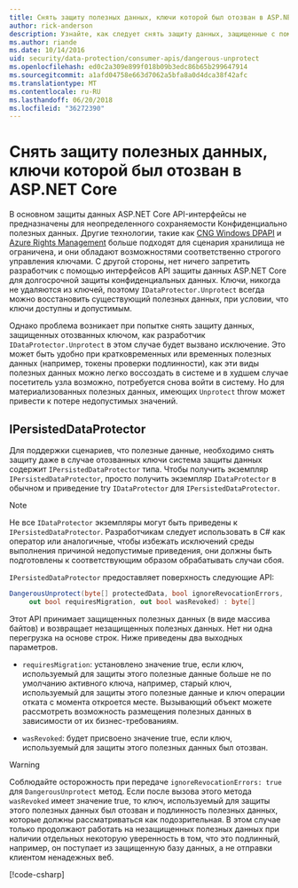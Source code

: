 ```yaml
---
title: Снять защиту полезных данных, ключи которой был отозван в ASP.NET Core
author: rick-anderson
description: Узнайте, как следует снять защиту данных, защищенные с помощью ключей, поскольку были отозваны, в приложении ASP.NET Core.
ms.author: riande
ms.date: 10/14/2016
uid: security/data-protection/consumer-apis/dangerous-unprotect
ms.openlocfilehash: ed0c2a309e899f018b09b3edc86b65b299647914
ms.sourcegitcommit: a1afd04758e663d7062a5bfa8a0d4dca38f42afc
ms.translationtype: MT
ms.contentlocale: ru-RU
ms.lasthandoff: 06/20/2018
ms.locfileid: "36272390"
---
```

# <a name="unprotect-payloads-whose-keys-have-been-revoked-in-aspnet-core"></a>Снять защиту полезных данных, ключи которой был отозван в ASP.NET Core


<a name="data-protection-consumer-apis-dangerous-unprotect"></a>

В основном защиты данных ASP.NET Core API-интерфейсы не предназначены для неопределенного сохраняемости Конфиденциально полезных данных. Другие технологии, такие как [CNG Windows DPAPI](https://msdn.microsoft.com/library/windows/desktop/hh706794%28v=vs.85%29.aspx) и [Azure Rights Management](https://docs.microsoft.com/rights-management/) больше подходят для сценария хранилища не ограничена, и они обладают возможностями соответственно строгого управления ключами. С другой стороны, нет ничего запретить разработчик с помощью интерфейсов API защиты данных ASP.NET Core для долгосрочной защиты конфиденциальных данных. Ключи, никогда не удаляются из ключей, поэтому `IDataProtector.Unprotect` всегда можно восстановить существующий полезных данных, при условии, что ключи доступны и допустимым.

Однако проблема возникает при попытке снять защиту данных, защищенных отозванных ключом, как разработчик `IDataProtector.Unprotect` в этом случае будет вызвано исключение. Это может быть удобно при кратковременных или временных полезных данных (например, токены проверки подлинности), как эти виды полезных данных можно легко воссоздать в системе и в худшем случае посетитель узла возможно, потребуется снова войти в систему. Но для материализованных полезных данных, имеющих `Unprotect` throw может привести к потере недопустимых значений.

## <a name="ipersisteddataprotector"></a>IPersistedDataProtector

Для поддержки сценариев, что полезные данные, необходимо снять защиту даже в случае отозванных ключи система защиты данных содержит `IPersistedDataProtector` типа. Чтобы получить экземпляр `IPersistedDataProtector`, просто получить экземпляр `IDataProtector` в обычном и приведение try `IDataProtector` для `IPersistedDataProtector`.

> [!NOTE]
> Не все `IDataProtector` экземпляры могут быть приведены к `IPersistedDataProtector`. Разработчикам следует использовать в C# как оператор или аналогичные, чтобы избежать исключений среды выполнения причиной недопустимые приведения, они должны быть подготовлены к соответствующим образом обрабатывать случаи сбоя.

`IPersistedDataProtector` предоставляет поверхность следующие API:

```csharp
DangerousUnprotect(byte[] protectedData, bool ignoreRevocationErrors,
     out bool requiresMigration, out bool wasRevoked) : byte[]
```

Этот API принимает защищенных полезных данных (в виде массива байтов) и возвращает незащищенных полезных данных. Нет ни одна перегрузка на основе строк. Ниже приведены два выходных параметров.

* `requiresMigration`: установлено значение true, если ключ, используемый для защиты этого полезные данные больше не по умолчанию активного ключа, например, старый ключ, используемый для защиты этого полезные данные и ключ операции отката с момента откроется месте. Вызывающий объект можете рассмотреть возможность размещения полезных данных в зависимости от их бизнес-требованиям.

* `wasRevoked`: будет присвоено значение true, если ключ, используемый для защиты этого полезных данных был отозван.

>[!WARNING]
> Соблюдайте осторожность при передаче `ignoreRevocationErrors: true` для `DangerousUnprotect` метод. Если после вызова этого метода `wasRevoked` имеет значение true, то ключ, используемый для защиты этого полезных данных был отозван и подлинность полезных данных, которые должны рассматриваться как подозрительная. В этом случае только продолжают работать на незащищенных полезных данных при наличии отдельных некоторую уверенность в том, что это подлинный, например, он поступает из защищенную базу данных, а не отправки клиентом ненадежных веб.

[!code-csharp[](dangerous-unprotect/samples/dangerous-unprotect.cs)]
